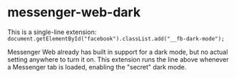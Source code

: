 # messenger-web-dark

This is a single-line extension:
  `document.getElementById("facebook").classList.add("__fb-dark-mode");`
  
Messenger Web already has built in support for a dark mode, but no actual setting anywhere to turn it on. This extension runs the line above whenever a Messenger tab is loaded, enabling the "secret" dark mode.
